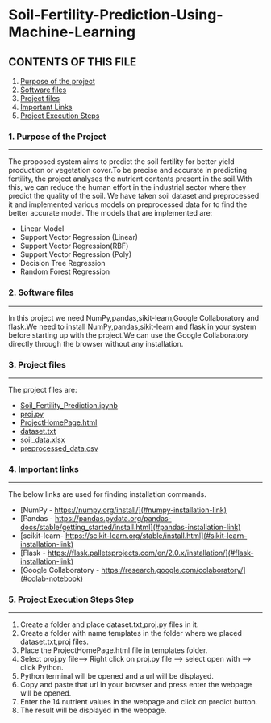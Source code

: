 # Soil-Fertility-Prediction-Using-Machine-Learning

## CONTENTS OF THIS FILE
1. [Purpose of the project](#purpose-of-the-project)
2. [Software files](#software-files)
3. [Project files](#project-files)
4. [Important Links](#important-links)
5. [Project Execution Steps](#project-execution-steps)

### 1. Purpose of the Project
***
The proposed system aims to predict the soil fertility for better yield production or vegetation cover.To be precise and accurate in predicting fertility, the project analyses the nutrient contents present in the soil.With this, we can reduce the human effort in the industrial sector where they predict the quality of the soil.
We have taken soil dataset and preprocessed it and implemented various models on preprocessed data for to find the better accurate model. The models that are implemented are:
* Linear Model
* Support Vector Regression (Linear)
* Support Vector Regression(RBF)
* Support Vector Regression (Poly)
* Decision Tree Regression
* Random Forest Regression

### 2. Software files
***
In this project we need NumPy,pandas,sikit-learn,Google Collaboratory and flask.We need to install NumPy,pandas,sikit-learn and flask in your system before starting up with the project.We can use the Google Collaboratory directly through the browser without any installation.

### 3. Project files
***
The project files are:
* [Soil_Fertility_Prediction.ipynb](#colab-notebook)
* [proj.py](#proj.py)
* [ProjectHomePage.html](#project-home-page)
* [dataset.txt](#dataset)
* [soil_data.xlsx](#soil-data)
* [preprocessed_data.csv](#preprocessed-data)

### 4. Important links
***
The below links are used for finding installation commands.
* [NumPy - https://numpy.org/install/](#numpy-installation-link)
* [Pandas - https://pandas.pydata.org/pandas-docs/stable/getting_started/install.html](#pandas-installation-link)
* [scikit-learn- https://scikit-learn.org/stable/install.html](#sikit-learn-installation-link)
* [Flask - https://flask.palletsprojects.com/en/2.0.x/installation/](#flask-installation-link)
* [Google Collaboratory - https://research.google.com/colaboratory/](#colab-notebook)

### 5. Project Execution Steps Step
***
   1. Create a folder and place dataset.txt,proj.py files in it.
   2. Create a folder with name templates in the folder where we placed dataset.txt,proj files.
   3. Place the ProjectHomePage.html file in templates folder.
   4. Select proj.py file--> Right click on proj.py file --> select open with --> click Python.
   5. Python terminal will be opened and a url will be displayed.
   6. Copy and paste that url in your browser and press enter the webpage will be opened.
   7. Enter the 14 nutrient values in the webpage and click on predict button.
   8. The result will be displayed in the webpage.
